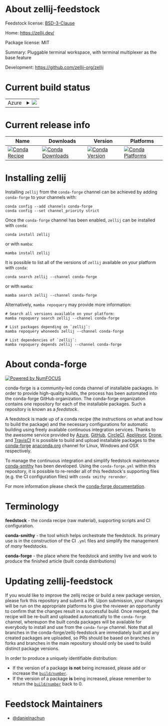 About zellij-feedstock
======================

Feedstock license: [BSD-3-Clause](https://github.com/conda-forge/zellij-feedstock/blob/main/LICENSE.txt)

Home: https://zellij.dev/

Package license: MIT

Summary: Pluggable terminal workspace, with terminal multiplexer as the base feature

Development: https://github.com/zellij-org/zellij

Current build status
====================


<table>
    
  <tr>
    <td>Azure</td>
    <td>
      <details>
        <summary>
          <a href="https://dev.azure.com/conda-forge/feedstock-builds/_build/latest?definitionId=23181&branchName=main">
            <img src="https://dev.azure.com/conda-forge/feedstock-builds/_apis/build/status/zellij-feedstock?branchName=main">
          </a>
        </summary>
        <table>
          <thead><tr><th>Variant</th><th>Status</th></tr></thead>
          <tbody><tr>
              <td>linux_64</td>
              <td>
                <a href="https://dev.azure.com/conda-forge/feedstock-builds/_build/latest?definitionId=23181&branchName=main">
                  <img src="https://dev.azure.com/conda-forge/feedstock-builds/_apis/build/status/zellij-feedstock?branchName=main&jobName=linux&configuration=linux%20linux_64_" alt="variant">
                </a>
              </td>
            </tr><tr>
              <td>linux_aarch64</td>
              <td>
                <a href="https://dev.azure.com/conda-forge/feedstock-builds/_build/latest?definitionId=23181&branchName=main">
                  <img src="https://dev.azure.com/conda-forge/feedstock-builds/_apis/build/status/zellij-feedstock?branchName=main&jobName=linux&configuration=linux%20linux_aarch64_" alt="variant">
                </a>
              </td>
            </tr><tr>
              <td>osx_64</td>
              <td>
                <a href="https://dev.azure.com/conda-forge/feedstock-builds/_build/latest?definitionId=23181&branchName=main">
                  <img src="https://dev.azure.com/conda-forge/feedstock-builds/_apis/build/status/zellij-feedstock?branchName=main&jobName=osx&configuration=osx%20osx_64_" alt="variant">
                </a>
              </td>
            </tr><tr>
              <td>osx_arm64</td>
              <td>
                <a href="https://dev.azure.com/conda-forge/feedstock-builds/_build/latest?definitionId=23181&branchName=main">
                  <img src="https://dev.azure.com/conda-forge/feedstock-builds/_apis/build/status/zellij-feedstock?branchName=main&jobName=osx&configuration=osx%20osx_arm64_" alt="variant">
                </a>
              </td>
            </tr>
          </tbody>
        </table>
      </details>
    </td>
  </tr>
</table>

Current release info
====================

| Name | Downloads | Version | Platforms |
| --- | --- | --- | --- |
| [![Conda Recipe](https://img.shields.io/badge/recipe-zellij-green.svg)](https://anaconda.org/conda-forge/zellij) | [![Conda Downloads](https://img.shields.io/conda/dn/conda-forge/zellij.svg)](https://anaconda.org/conda-forge/zellij) | [![Conda Version](https://img.shields.io/conda/vn/conda-forge/zellij.svg)](https://anaconda.org/conda-forge/zellij) | [![Conda Platforms](https://img.shields.io/conda/pn/conda-forge/zellij.svg)](https://anaconda.org/conda-forge/zellij) |

Installing zellij
=================

Installing `zellij` from the `conda-forge` channel can be achieved by adding `conda-forge` to your channels with:

```
conda config --add channels conda-forge
conda config --set channel_priority strict
```

Once the `conda-forge` channel has been enabled, `zellij` can be installed with `conda`:

```
conda install zellij
```

or with `mamba`:

```
mamba install zellij
```

It is possible to list all of the versions of `zellij` available on your platform with `conda`:

```
conda search zellij --channel conda-forge
```

or with `mamba`:

```
mamba search zellij --channel conda-forge
```

Alternatively, `mamba repoquery` may provide more information:

```
# Search all versions available on your platform:
mamba repoquery search zellij --channel conda-forge

# List packages depending on `zellij`:
mamba repoquery whoneeds zellij --channel conda-forge

# List dependencies of `zellij`:
mamba repoquery depends zellij --channel conda-forge
```


About conda-forge
=================

[![Powered by
NumFOCUS](https://img.shields.io/badge/powered%20by-NumFOCUS-orange.svg?style=flat&colorA=E1523D&colorB=007D8A)](https://numfocus.org)

conda-forge is a community-led conda channel of installable packages.
In order to provide high-quality builds, the process has been automated into the
conda-forge GitHub organization. The conda-forge organization contains one repository
for each of the installable packages. Such a repository is known as a *feedstock*.

A feedstock is made up of a conda recipe (the instructions on what and how to build
the package) and the necessary configurations for automatic building using freely
available continuous integration services. Thanks to the awesome service provided by
[Azure](https://azure.microsoft.com/en-us/services/devops/), [GitHub](https://github.com/),
[CircleCI](https://circleci.com/), [AppVeyor](https://www.appveyor.com/),
[Drone](https://cloud.drone.io/welcome), and [TravisCI](https://travis-ci.com/)
it is possible to build and upload installable packages to the
[conda-forge](https://anaconda.org/conda-forge) [anaconda.org](https://anaconda.org/)
channel for Linux, Windows and OSX respectively.

To manage the continuous integration and simplify feedstock maintenance
[conda-smithy](https://github.com/conda-forge/conda-smithy) has been developed.
Using the ``conda-forge.yml`` within this repository, it is possible to re-render all of
this feedstock's supporting files (e.g. the CI configuration files) with ``conda smithy rerender``.

For more information please check the [conda-forge documentation](https://conda-forge.org/docs/).

Terminology
===========

**feedstock** - the conda recipe (raw material), supporting scripts and CI configuration.

**conda-smithy** - the tool which helps orchestrate the feedstock.
                   Its primary use is in the construction of the CI ``.yml`` files
                   and simplify the management of *many* feedstocks.

**conda-forge** - the place where the feedstock and smithy live and work to
                  produce the finished article (built conda distributions)


Updating zellij-feedstock
=========================

If you would like to improve the zellij recipe or build a new
package version, please fork this repository and submit a PR. Upon submission,
your changes will be run on the appropriate platforms to give the reviewer an
opportunity to confirm that the changes result in a successful build. Once
merged, the recipe will be re-built and uploaded automatically to the
`conda-forge` channel, whereupon the built conda packages will be available for
everybody to install and use from the `conda-forge` channel.
Note that all branches in the conda-forge/zellij-feedstock are
immediately built and any created packages are uploaded, so PRs should be based
on branches in forks and branches in the main repository should only be used to
build distinct package versions.

In order to produce a uniquely identifiable distribution:
 * If the version of a package **is not** being increased, please add or increase
   the [``build/number``](https://docs.conda.io/projects/conda-build/en/latest/resources/define-metadata.html#build-number-and-string).
 * If the version of a package **is** being increased, please remember to return
   the [``build/number``](https://docs.conda.io/projects/conda-build/en/latest/resources/define-metadata.html#build-number-and-string)
   back to 0.

Feedstock Maintainers
=====================

* [@danielnachun](https://github.com/danielnachun/)

